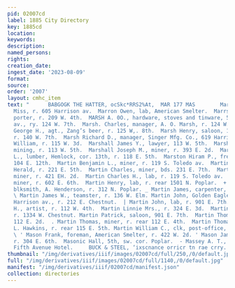 ```yaml
---
pid: 02007cd
label: 1885 City Directory
key: 1885cd
location: 
keywords: 
description: 
named_persons: 
rights: 
creation_date: 
ingest_date: '2023-08-09'
format: 
source: 
order: '2007'
layout: cmhc_item
text: "      BABGOGK THE HATTER, ocSkc*RRS2%At,  MAR 177 MAS        Marriott Lizzie
  Miss, r. 605 Harrison av.  Marron Owen, lab, American Smelter.  Marrs George, col’d,
  porter, r. 209 W. 4th.  MARSH A. 0O., hardware, stoves and tinware, 517 Harrison
  av., ry. 124 W. 7th.  Marsh. Charles, manager, A. O. Marsh, r. 124 W. 7th.  Marsh
  George H., agt., Zang’s beer, r. 125 W,. 8th.  Marsh Henry, saloon, 1407 N. Poplar,
  r. 140 W. 7th.  Marsh Richard D., manager, Singer Mfg. Co., 619 Harrison av.  Marsh
  William, r. 115 W. 3d.  Marshall James Y., lawyer, 113 W. 5th.  Marshall John C.,
  mining, r. 113 W. 5th.  Marshall Joseph M., miner, r. 393 E. 2d.  Marston Charles
  L., lumber, Hemlock, cor. 13th, r. 118 E. 5th.  Marston Hiram P., freighter, r.
  104 E. 12th.  Martin Benjamin L., miner, r. 119 S. Toledo av.  Martin Bert, circulator,
  Herald, r. 221 E. 5th.  Martin Charles, miner, bds. 231 E. 7th.  Martin Charles,
  miner, r. 421 EH. 2d.  Martin Charles H., lab, r. 119 S. Toledo av.  - Martin Edwin,
  miner, r. 602 E. 6th.  Martin Henry, lab, r. rear 1501 N. Poplar.  + Martin James,
  blksmith, A. Henderson, r. 312 N. Poplar. _ Martin James, carpenter, r. 212 W. 9th.
  \ Martin James W., teamster, r. 136 W. Elm. Martin John, Golden Eagle saloon, 119
  Harrison av., r. 212 E. Chestnut.  | Martin John, lab, r. 901 E. 7th. . Martin J.
  H., artist, r. 112 W. 4th.  Martin Linnie Mrs., r. 324 E. 3d.  Martin Maggie Mrs.,
  r. 1334 W. Chestnut. Martin Patrick, saloon, 901 E. 7th.  Martin Thomas, lab, r.
  112 E. 2d.  . Martin Thomas, miner, r. rear 112 E. 4th.  Martin Thomas, lab, T.
  L. Hawkins, r. rear 115 E. 5th. Martin William C., clk, post-office, r. 712 N. Pine.
  \ ' Mason Frank, foreman, American Smelter, r. 422 W. 2d. ' Mason James McG., miner,
  r. 304 E. 6th.  Masonic Hall, 5th, sw. cor. Poplar.  - Massey A. T., miner, bds.
  Fifth Avenue Hotel.     BUCK & STEEL, ‘ixscnance orricr tn rae crry. 11 "
thumbnail: "/img/derivatives/iiif/images/02007cd/full/250,/0/default.jpg"
full: "/img/derivatives/iiif/images/02007cd/full/1140,/0/default.jpg"
manifest: "/img/derivatives/iiif/02007cd/manifest.json"
collection: directories
---
```

